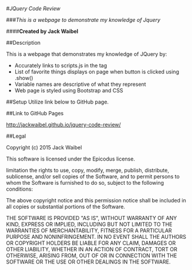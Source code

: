 #_JQuery Code Review_

###*This is a webpage to demonstrate my knowledge of Jquery*

####**Created by Jack Waibel**

##Description

This is a webpage that demonstrates my knowledge of JQuery by:

* Accurately links to scripts.js in the <head> tag
* List of favorite things displays on page when button is clicked using .show()
* Variable names are descriptive of what they represent
* Web page is styled using Bootstrap and CSS

##Setup
Utilize link below to GitHub page.


##Link to GitHub Pages

http://jackwaibel.github.io/jquery-code-review/

##Legal

Copyright (c) 2015 Jack Waibel

This software is licensed under the Epicodus license.

limitation the rights to use, copy, modify, merge, publish, distribute, sublicense, and/or sell copies of the Software, and to permit persons to whom the Software is furnished to do so, subject to the following conditions:

The above copyright notice and this permission notice shall be included in all copies or substantial portions of the Software.

THE SOFTWARE IS PROVIDED "AS IS", WITHOUT WARRANTY OF ANY KIND, EXPRESS OR IMPLIED, INCLUDING BUT NOT LIMITED TO THE WARRANTIES OF MERCHANTABILITY, FITNESS FOR A PARTICULAR PURPOSE AND NONINFRINGEMENT. IN NO EVENT SHALL THE AUTHORS OR COPYRIGHT HOLDERS BE LIABLE FOR ANY CLAIM, DAMAGES OR OTHER LIABILITY, WHETHER IN AN ACTION OF CONTRACT, TORT OR OTHERWISE, ARISING FROM, OUT OF OR IN CONNECTION WITH THE SOFTWARE OR THE USE OR OTHER DEALINGS IN THE SOFTWARE.
